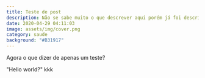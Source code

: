 ```yaml
---
title: Teste de post
description: Não se sabe muito o que descrever aqui porém já foi descrito
date: 2020-04-29 04:11:03
image: assets/img/cover.png
category: saude
background: "#B31917"
---
```

Agora o que dizer de apenas um teste?



"Hello world?" kkk